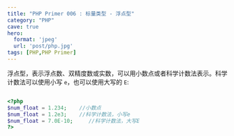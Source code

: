 ```yaml
---
title: "PHP Primer 006 : 标量类型 - 浮点型"
category: "PHP"
cave: true
hero:
  format: 'jpeg'
  url: 'post/php.jpg'
tags: [PHP,PHP Primer]
---
```

浮点型，表示浮点数、双精度数或实数，可以用小数点或者科学计数法表示。科学计数法可以使用小写 `e`，也可以使用大写的 `E`:

```php

<?php
$num_float = 1.234;    //小数点  
$num_float = 1.2e3;    //科学计数法，小写e  
$num_float = 7.0E-10;     //科学计数法，大写E  
?>

```






